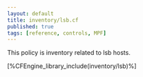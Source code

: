 ```yaml
---
layout: default
title: inventory/lsb.cf
published: true
tags: [reference, controls, MPF]
---
```


This policy is inventory related to lsb hosts.

[%CFEngine_library_include(inventory/lsb)%]


